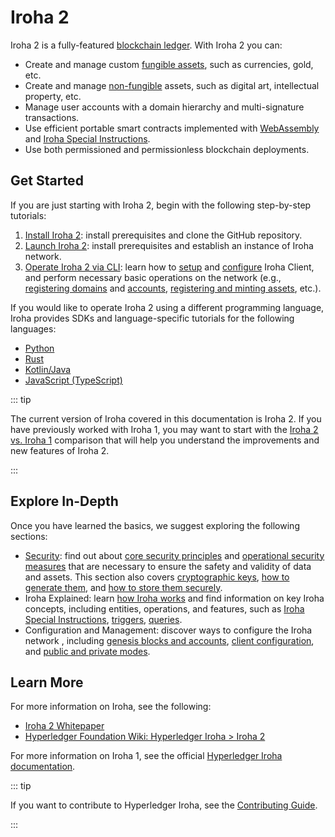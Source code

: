 # Iroha 2

Iroha 2 is a fully-featured [blockchain ledger](/reference/glossary.md#blockchain-ledgers). With Iroha 2 you can:
- Create and manage custom [fungible assets](/reference/glossary.md#fungible-assets), such as currencies, gold, etc.
- Create and manage [non-fungible](/reference/glossary.md#non-fungible-assets) assets, such as digital art, intellectual property, etc.
- Manage user accounts with a domain hierarchy and multi-signature transactions.
- Use efficient portable smart contracts implemented with [WebAssembly](/blockchain/wasm.md) and [Iroha Special Instructions](/blockchain/instructions.md).
- Use both permissioned and permissionless blockchain deployments.

## Get Started

If you are just starting with Iroha 2, begin with the following step-by-step tutorials:
1. [Install Iroha 2](/get-started/install-iroha-2.md): install prerequisites and clone the GitHub repository.
2. [Launch Iroha 2](/get-started/launch-iroha-2.md): install prerequisites and establish an instance of Iroha network.
3. [Operate Iroha 2 via CLI](/get-started/operate-iroha-2-via-cli.md): learn how to [setup](operate-iroha-2-via-cli.md#_1-set-up-iroha-client-cli) and [configure](operate-iroha-2-via-cli.md#_2-configure-iroha-client-cli) Iroha Client, and perform necessary basic operations on the network (e.g., [registering domains](operate-iroha-2-via-cli.md#_3-register-a-domain) and [accounts](operate-iroha-2-via-cli.md#_4-register-an-account), [registering and minting assets](operate-iroha-2-via-cli.md#_6-register-and-mint-assets), etc.).

If you would like to operate Iroha 2 using a different programming language, Iroha provides SDKs and language-specific tutorials for the following languages:
- [Python](/guide/tutorials/python.md)
- [Rust](/guide/tutorials/rust.md)
- [Kotlin/Java](/guide/tutorials/kotlin-java.md)
- [JavaScript (TypeScript)](/guide/tutorials/javascript.md)

::: tip

The current version of Iroha covered in this documentation is Iroha 2. If you have previously worked with Iroha 1, you may want to start with the [Iroha 2 vs. Iroha 1](/get-started/iroha-2.md) comparison that will help you understand the improvements and new features of Iroha 2.

:::

## Explore In-Depth

Once you have learned the basics, we suggest exploring the following sections:
- [Security](/guide/security/index.md): find out about [core security principles](/guide/security/security-principles.md) and [operational security measures](/guide/security/operational-security.md) that are necessary to ensure the safety and validity of data and assets. This section also covers [cryptographic keys](/guide/security/public-key-cryptography.md), [how to generate them](/guide/security/generating-cryptographic-keys.md), and [how to store them securely](/guide/security/storing-cryptographic-keys.md).
- Iroha Explained: learn [how Iroha works](../blockchain/iroha-explained.md) and find information on key Iroha concepts, including entities, operations, and features, such as [Iroha Special Instructions](/blockchain/instructions.md), [triggers](/blockchain/triggers.md), [queries](/blockchain/queries.md).
- Configuration and Management: discover ways to configure the Iroha network , including [genesis blocks and accounts](/guide/configure/genesis.md), [client configuration](/guide/configure/client-configuration.md), and [public and private modes](/guide/configure/modes.md).

<!-- TODO: add head topics for all sections, then add the links here; review the order (?) -->

## Learn More

For more information on Iroha, see the following:
- [Iroha 2 Whitepaper](https://github.com/hyperledger/iroha/tree/main/docs/source/iroha_2_whitepaper.md)
- [Hyperledger Foundation Wiki: Hyperledger Iroha > Iroha 2](https://wiki.hyperledger.org/display/iroha/Iroha+2)

For more information on Iroha 1, see the official [Hyperledger Iroha documentation](https://iroha.readthedocs.io/en/develop/index.html).

::: tip

If you want to contribute to Hyperledger Iroha, see the [Contributing Guide](https://github.com/hyperledger/iroha/blob/main/CONTRIBUTING.md).

:::
